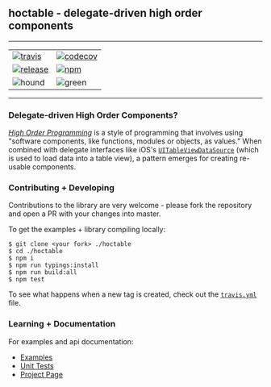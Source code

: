 ## hoctable - delegate-driven high order components

---- 


| | |
| ---- | ---- |
| [![travis](https://travis-ci.org/dadleyy/hoctable.svg?branch=master)](https://travis-ci.org/dadleyy/hoctable) | [![codecov](https://codecov.io/gh/dadleyy/hoctable/branch/master/graph/badge.svg)](https://codecov.io/gh/dadleyy/hoctable) |
| [![release](https://img.shields.io/github/release/dadleyy/hoctable.svg)](https://github.com/dadleyy/hoctable) | [![npm](https://badge.fury.io/js/hoctable.svg)](https://www.npmjs.com/package/hoctable) |
| ![hound](https://img.shields.io/badge/protected_by-Hound-a873d1.svg) | ![green](https://img.shields.io/badge/protected_by-Greenkeeper-00c775.svg) |

----

### Delegate-driven High Order Components?

*[High Order Programming](https://en.wikipedia.org/wiki/Higher-order_programming)* is a style of programming that involves using "software components, like functions, modules or objects, as values." When combined with delegate interfaces like iOS's [`UITableViewDataSource`](https://developer.apple.com/reference/uikit/uitableviewdatasource) (which is used to load data into a table view), a pattern emerges for creating re-usable components.

### Contributing + Developing

Contributions to the library are very welcome - please fork the repository and open a PR with your changes into master.

To get the examples + library compiling locally:

```
$ git clone <your fork> ./hoctable
$ cd ./hoctable
$ npm i
$ npm run typings:install
$ npm run build:all
$ npm test
```

To see what happens when a new tag is created, check out the [`travis.yml`](https://github.com/dadleyy/hoctable/blob/master/.travis.yml) file.

### Learning + Documentation

For examples and api documentation:

* [Examples](https://github.com/dadleyy/hoctable/tree/master/example)
* [Unit Tests](https://github.com/dadleyy/hoctable/tree/master/test/unit/src)
* [Project Page](https://dadleyy.github.io/hoctable)
